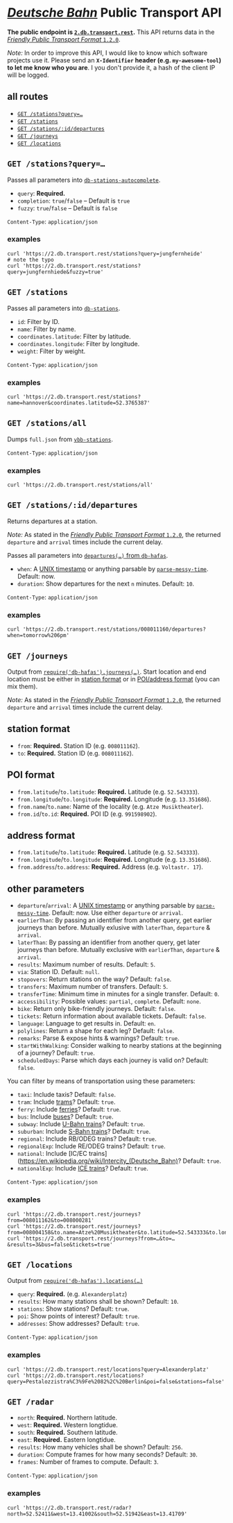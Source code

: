 # [*Deutsche Bahn*](https://en.wikipedia.org/wiki/Deutsche_Bahn) Public Transport API

**The public endpoint is [`2.db.transport.rest`](`https://2.db.transport.rest`).** This API returns data in the [*Friendly Public Transport Format* `1.2.0`](https://github.com/public-transport/friendly-public-transport-format/blob/1.2.0/spec/readme.md).

*Note:* In order to improve this API, I would like to know which software projects use it. Please send an **`X-Identifier` header (e.g. `my-awesome-tool`) to let me know who you are**. I you don't provide it, a hash of the client IP will be logged.

## all routes

- [`GET /stations?query=…`](#get-stationsquery)
- [`GET /stations`](#get-stations)
- [`GET /stations/:id/departures`](#get-stationsiddepartures)
- [`GET /journeys`](#get-journeys)
- [`GET /locations`](#get-locations)

## `GET /stations?query=…`

Passes all parameters into [`db-stations-autocomplete`](https://github.com/derhuerst/db-stations-autocomplete).

- `query`: **Required.**
- `completion`: `true`/`false` – Default is `true`
- `fuzzy`: `true`/`false` – Default is `false`

`Content-Type`: `application/json`

### examples

```shell
curl 'https://2.db.transport.rest/stations?query=jungfernheide'
# note the typo
curl 'https://2.db.transport.rest/stations?query=jungfernhiede&fuzzy=true'
```


## `GET /stations`

Passes all parameters into [`db-stations`](https://github.com/derhuerst/db-stations).

- `id`: Filter by ID.
- `name`: Filter by name.
- `coordinates.latitude`: Filter by latitude.
- `coordinates.longitude`: Filter by longitude.
- `weight`: Filter by weight.

`Content-Type`: `application/json`

### examples

```shell
curl 'https://2.db.transport.rest/stations?name=hannover&coordinates.latitude=52.3765387'
```


## `GET /stations/all`

Dumps `full.json` from [`vbb-stations`](https://github.com/derhuerst/vbb-stations).

`Content-Type`: `application/json`

### examples

```shell
curl 'https://2.db.transport.rest/stations/all'
```


## `GET /stations/:id/departures`

Returns departures at a station.

*Note:* As stated in the [*Friendly Public Transport Format* `1.2.0`](https://github.com/public-transport/friendly-public-transport-format/tree/1.2.0), the returned `departure` and `arrival` times include the current delay.

Passes all parameters into [`departures(…)` from `db-hafas`](https://github.com/derhuerst/db-hafas/blob/master/docs/departures.md).

- `when`: A [UNIX timestamp](https://en.wikipedia.org/wiki/Unix_time) or anything parsable by [`parse-messy-time`](https://github.com/substack/parse-messy-time#example). Default: now.
- `duration`: Show departures for the next `n` minutes. Default: `10`.

`Content-Type`: `application/json`

### examples

```shell
curl 'https://2.db.transport.rest/stations/008011160/departures?when=tomorrow%206pm'
```


## `GET /journeys`

Output from [`require('db-hafas').journeys(…)`](https://github.com/derhuerst/db-hafas#getting-started). Start location and end location must be either in [station format](#station-format) or in [POI/address format](#poiaddress-format) (you can mix them).

*Note:* As stated in the [*Friendly Public Transport Format* `1.2.0`](https://github.com/public-transport/friendly-public-transport-format/tree/1.2.0), the returned `departure` and `arrival` times include the current delay.

## station format

- `from`: **Required.** Station ID (e.g. `008011162`).
- `to`: **Required.** Station ID (e.g. `008011162`).

## POI format

- `from.latitude`/`to.latitude`: **Required.** Latitude (e.g. `52.543333`).
- `from.longitude`/`to.longitude`: **Required.** Longitude (e.g. `13.351686`).
- `from.name`/`to.name`: Name of the locality (e.g. `Atze Musiktheater`).
- `from.id`/`to.id`: **Required.** POI ID (e.g. `991598902`).

## address format

- `from.latitude`/`to.latitude`: **Required.** Latitude (e.g. `52.543333`).
- `from.longitude`/`to.longitude`: **Required.** Longitude (e.g. `13.351686`).
- `from.address`/`to.address`: **Required.** Address (e.g. `Voltastr. 17`).

## other parameters

- `departure`/`arrival`: A [UNIX timestamp](https://en.wikipedia.org/wiki/Unix_time) or anything parsable by [`parse-messy-time`](https://github.com/substack/parse-messy-time#example). Default: now. Use either `departure` or `arrival`.
- `earlierThan`: By passing an identifier from another query, get earlier journeys than before. Mutually exlusive with `laterThan`, `departure` & `arrival`.
- `laterThan`: By passing an identifier from another query, get later journeys than before. Mutually exclusive with `earlierThan`, `departure` & `arrival`.
- `results`: Maximum number of results. Default: `5`.
- `via`: Station ID. Default: `null`.
- `stopovers`: Return stations on the way? Default: `false`.
- `transfers`: Maximum number of transfers. Default: `5`.
- `transferTime`: Minimum time in minutes for a single transfer. Default: `0`.
- `accessibility`: Possible values: `partial`, `complete`. Default: `none`.
- `bike`: Return only bike-friendly journeys. Default: `false`.
- `tickets`: Return information about available tickets. Default: `false`.
- `language`: Language to get results in. Default: `en`.
- `polylines`: Return a shape for each leg? Default: `false`.
- `remarks`: Parse & expose hints & warnings? Default: `true`.
- `startWithWalking`: Consider walking to nearby stations at the beginning of a journey? Default: `true`.
- `scheduledDays`: Parse which days each journey is valid on? Default: `false`.

You can filter by means of transportation using these parameters:

- `taxi`: Include taxis? Default: `false`.
- `tram`: Include [trams](https://en.wikipedia.org/wiki/Tram)? Default: `true`.
- `ferry`: Include [ferries](https://en.wikipedia.org/wiki/Ferry)? Default: `true`.
- `bus`: Include [buses](https://en.wikipedia.org/wiki/Bus)? Default: `true`.
- `subway`: Include [U-Bahn trains](https://en.wikipedia.org/wiki/Rapid_transit)? Default: `true`.
- `suburban`: Include [S-Bahn trains](https://en.wikipedia.org/wiki/S-train)? Default: `true`.
- `regional`: Include RB/ODEG trains? Default: `true`.
- `regionalExp`: Include RE/ODEG trains? Default: `true`.
- `national`: Include [IC/EC trains](https://en.wikipedia.org/wiki/Intercity_(Deutsche_Bahn)? Default: `true`.
- `nationalExp`: Include [ICE trains](https://en.wikipedia.org/wiki/Intercity-Express)? Default: `true`.

`Content-Type`: `application/json`

### examples

```shell
curl 'https://2.db.transport.rest/journeys?from=008011162&to=008000281'
curl 'https://2.db.transport.rest/journeys?from=008004158&to.name=Atze%20Musiktheater&to.latitude=52.543333&to.longitude=13.351686'
curl 'https://2.db.transport.rest/journeys?from=…&to=…&results=3&bus=false&tickets=true'
```


## `GET /locations`

Output from [`require('db-hafas').locations(…)`](https://github.com/derhuerst/db-hafas/blob/master/docs/locations.md)

- `query`: **Required.** (e.g. `Alexanderplatz`)
- `results`: How many stations shall be shown? Default: `10`.
- `stations`: Show stations? Default: `true`.
- `poi`: Show points of interest? Default: `true`.
- `addresses`: Show addresses? Default: `true`.

`Content-Type`: `application/json`

### examples

```shell
curl 'https://2.db.transport.rest/locations?query=Alexanderplatz'
curl 'https://2.db.transport.rest/locations?query=Pestalozzistra%C3%9Fe%2082%2C%20Berlin&poi=false&stations=false'
```


## `GET /radar`

- `north`: **Required.** Northern latitude.
- `west`: **Required.** Western longtidue.
- `south`: **Required.** Southern latitude.
- `east`: **Required.** Eastern longtidue.
- `results`: How many vehicles shall be shown? Default: `256`.
- `duration`: Compute frames for how many seconds? Default: `30`.
- `frames`: Number of frames to compute. Default: `3`.

`Content-Type`: `application/json`

### examples

```shell
curl 'https://2.db.transport.rest/radar?north=52.52411&west=13.41002&south=52.51942&east=13.41709'
```
